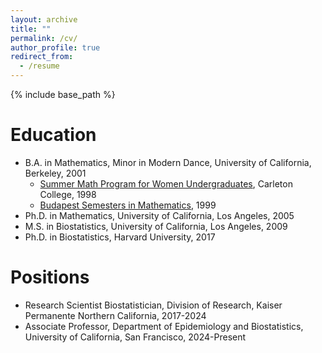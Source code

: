 ```yaml
---
layout: archive
title: ""
permalink: /cv/
author_profile: true
redirect_from:
  - /resume
---
```


{% include base_path %}

Education
======
* B.A. in Mathematics, Minor in Modern Dance, University of California, Berkeley, 2001
  * [Summer Math Program for Women Undergraduates](https://www.math.carleton.edu/smp/), Carleton College, 1998
  * [Budapest Semesters in Mathematics](https://www.budapestsemesters.com/), 1999  
* Ph.D. in Mathematics, University of California, Los Angeles, 2005
* M.S. in Biostatistics, University of California, Los Angeles, 2009
* Ph.D. in Biostatistics, Harvard University, 2017

Positions
======
* Research Scientist Biostatistician, Division of Research, Kaiser Permanente Northern California, 2017-2024
* Associate Professor, Department of Epidemiology and Biostatistics, University of California, San Francisco, 2024-Present

  
